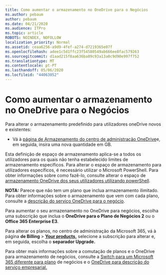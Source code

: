 ```yaml
---
title: Como aumentar o armazenamento no OneDrive para o Negócios
ms.author: pebaum
author: pebaum
ms.date: 04/21/2020
ms.audience: ITPro
ms.topic: article
ROBOTS: NOINDEX, NOFOLLOW
localization_priority: Normal
ms.assetid: ceaa6256-a9d9-4fef-a274-d7219365e07f
ms.openlocfilehash: adee1c5d1ffc23f54580549ab666ee8fac579263
ms.sourcegitcommit: d1aad215f8aa636ba89c93a13a0c9d90e997f752
ms.translationtype: MT
ms.contentlocale: pt-PT
ms.lasthandoff: 05/06/2020
ms.locfileid: "44063052"
---
```

# <a name="how-to-increase-storage-in-onedrive-for-business"></a>Como aumentar o armazenamento no OneDrive para o Negócios

Para alterar o armazenamento predefinido para utilizadores oneDrive novos e existentes:
  
- Vá à [página de Armazenamento do centro de administração OneDrive](https://admin.onedrive.com/?v=StorageSettings)e, em seguida, insira uma nova quantidade em GB.

Esta definição de espaço de armazenamento aplica-se a todos os utilizadores para os quais não tenha estabelecido limites de armazenamento específicos. Para alterar o espaço de armazenamento para utilizadores específicos, é necessário utilizar o Microsoft PowerShell. Para obter informações sobre como fazê-lo, consulte alterar o espaço de [armazenamento OneDrive dos seus utilizadores utilizando powerShell](https://go.microsoft.com/fwlink/?linkid=866402).

**NOTA:** Parece que não tem um plano que inclua armazenamento ilimitado. Para obter informações sobre o armazenamento que vem com cada plano, consulte a [descrição do serviço OneDrive para o negócio](https://go.microsoft.com/fwlink/p/?LinkID=826071).
  
Para aumentar o seu armazenamento no OneDrive para negócios, escolha uma subscrição que inclua o **OneDrive para o Plano de Negócios 2** ou o **Office 365 Enterprise E3**. 
  
Para alterar os planos, no centro de administração da Microsoft 365, vá à página **de Billing** \> **[Your products,](https://go.microsoft.com/fwlink/p/?linkid=842054)** selecione a subscrição para alterar e, em seguida, escolha o **separador Upgrade.**
  
Para obter mais informações sobre a comutação de planos e o OneDrive para armazenamento de negócios, consulte a [Switch para um Microsoft 365 diferente para plano](https://go.microsoft.com/fwlink/?LinkId=2031117) de negócios e o [OneDrive para descrição do serviço empresarial.](https://go.microsoft.com/fwlink/p/?LinkId-2031122)